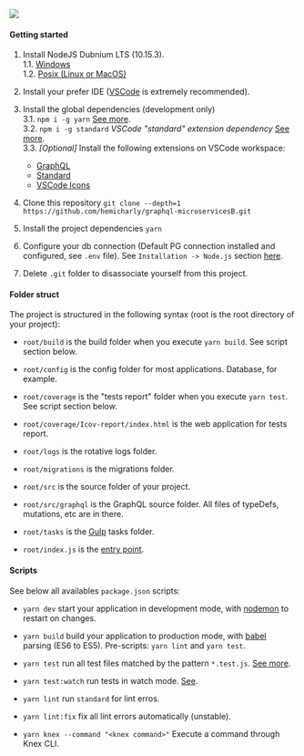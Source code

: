 ![](https://i.imgur.com/Rp3O3Un.png) 

####    Getting started
1. Install NodeJS Dubnium LTS (10.15.3).  
  1.1. [Windows](https://nodejs.org/dist/v10.15.3/node-v10.15.3-x86.msi)  
  1.2. [Posix (Linux or MacOS)](http://nvm.sh)

2. Install your prefer IDE ([VSCode](https://code.visualstudio.com/Download) is extremely recommended).

3. Install the global dependencies (development only)  
  3.1. `npm i -g yarn` [See more](https://yarnpkg.com/).  
  3.2. `npm i -g standard` *VSCode "standard" extension dependency* [See more](https://standardjs.com/).  
  3.3. *[Optional]* Install the following extensions on VSCode workspace:  
    - [GraphQL](https://marketplace.visualstudio.com/items?itemName=Prisma.vscode-graphql)
    - [Standard](https://marketplace.visualstudio.com/items?itemName=chenxsan.vscode-standardjs)
	- [VSCode Icons](https://marketplace.visualstudio.com/items?itemName=vscode-icons-team.vscode-icons)

4. Clone this repository
`git clone --depth=1 https://github.com/hemicharly/graphql-microservicesB.git`

5. Install the project dependencies
`yarn`

6. Configure your db connection (Default PG connection installed and configured, see `.env` file). See `Installation -> Node.js` section [here](https://knexjs.org/).

7. Delete `.git` folder to disassociate yourself from this project.

####    Folder struct

The project is structured in the following syntax (root is the root directory of your project):
  - `root/build` is the build folder when you execute `yarn build`. See script section below. 
  
  - `root/config` is the config folder for most applications. Database, for example.
  
  - `root/coverage` is the "tests report" folder when you execute `yarn test`. See script section below.
  
  - `root/coverage/Icov-report/index.html` is the web application for tests report.

  - `root/logs` is the rotative logs folder.

  - `root/migrations` is the migrations folder.

  - `root/src` is the source folder of your project.
  
  - `root/src/graphql` is the GraphQL source folder. All files of typeDefs, mutations, etc are in there.
  
  - `root/tasks` is the [Gulp](https://gulpjs.com/) tasks folder. 
  
  - `root/index.js` is the [entry point](https://stackoverflow.com/questions/32800066/what-is-entry-point-in-npm-init).
  
####    Scripts

See below all availables `package.json` scripts:
  - `yarn dev` start your application in development mode, with [nodemon](https://nodemon.io/) to restart on changes.
  
  - `yarn build` build your application to production mode, with [babel](https://babeljs.io/) parsing (ES6 to ES5). Pre-scripts: `yarn lint` and `yarn test`.
  
  - `yarn test` run all test files matched by the pattern `*.test.js`. [See more](https://jestjs.io/).
  
  - `yarn test:watch` run tests in watch mode. [See](https://jestjs.io/docs/en/cli#watch).
  
  - `yarn lint` run `standard` for lint erros.
  
  - `yarn lint:fix` fix all lint errors automatically (unstable).

  - `yarn knex --command "<knex command>"` Execute a command through Knex CLI.
